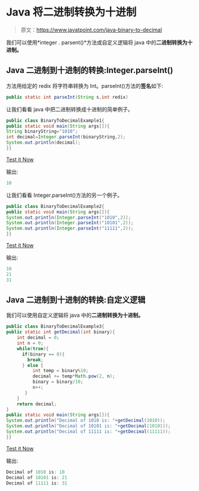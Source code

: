 # Java 将二进制转换为十进制

> 原文：<https://www.javatpoint.com/java-binary-to-decimal>

我们可以使用*integer . parsent()*方法或自定义逻辑将 java 中的**二进制转换为十进制。**

## Java 二进制到十进制的转换:Integer.parseInt()

方法用给定的 redix 将字符串转换为 Int。parseInt()方法的**签名**如下:

```java
public static int parseInt(String s,int redix)

```

让我们看看 java 中把二进制转换成十进制的简单例子。

```java
public class BinaryToDecimalExample1{
public static void main(String args[]){
String binaryString="1010";
int decimal=Integer.parseInt(binaryString,2);
System.out.println(decimal);
}}

```

[Test it Now](https://compiler.javatpoint.com/opr/test.jsp?filename=BinaryToDecimalExample1)

输出:

```java
10

```

让我们看看 Integer.parseInt()方法的另一个例子。

```java
public class BinaryToDecimalExample2{
public static void main(String args[]){
System.out.println(Integer.parseInt("1010",2));
System.out.println(Integer.parseInt("10101",2));
System.out.println(Integer.parseInt("11111",2));
}}

```

[Test it Now](https://compiler.javatpoint.com/opr/test.jsp?filename=BinaryToDecimalExample2)

输出:

```java
10
21
31

```

## Java 二进制到十进制的转换:自定义逻辑

我们可以使用自定义逻辑将 java 中的**二进制转换为十进制。**

```java
public class BinaryToDecimalExample3{  
public static int getDecimal(int binary){
    int decimal = 0;
    int n = 0;
    while(true){
      if(binary == 0){
        break;
      } else {
          int temp = binary%10;
          decimal += temp*Math.pow(2, n);
          binary = binary/10;
          n++;
       }
    }
    return decimal;
}
public static void main(String args[]){  
System.out.println("Decimal of 1010 is: "+getDecimal(1010));
System.out.println("Decimal of 10101 is: "+getDecimal(10101));
System.out.println("Decimal of 11111 is: "+getDecimal(11111));
}}  

```

[Test it Now](https://compiler.javatpoint.com/opr/test.jsp?filename=BinaryToDecimalExample3)

输出:

```java
Decimal of 1010 is: 10
Decimal of 10101 is: 21
Decimal of 11111 is: 31

```